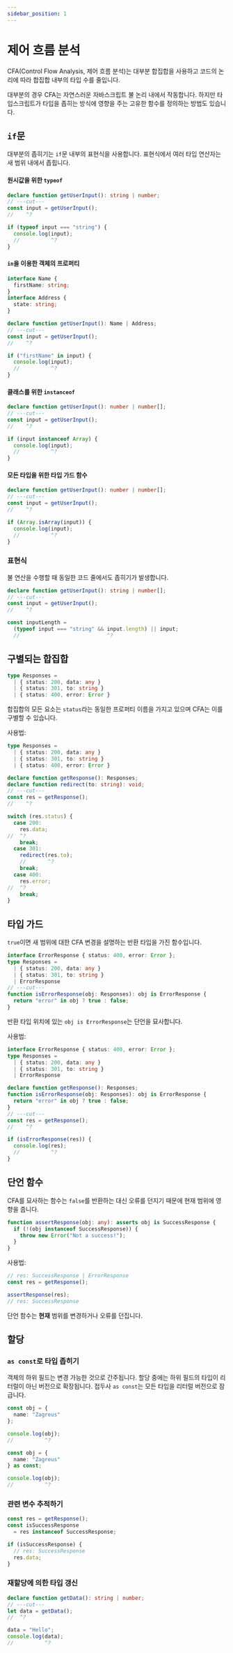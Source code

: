 ```yaml
---
sidebar_position: 1
---
```


# 제어 흐름 분석

CFA(Control Flow Analysis, 제어 흐름 분석)는 대부분 합집합을 사용하고 코드의 논리에 따라 합집합 내부의 타입 수를 줄입니다.

대부분의 경우 CFA는 자연스러운 자바스크립트 불 논리 내에서 작동합니다. 하지만 타입스크립트가 타입을 좁히는 방식에 영향을 주는 고유한 함수를 정의하는 방법도 있습니다.

## `if`문

대부분의 좁히기는 `if`문 내부의 표현식을 사용합니다. 표현식에서 여러 타입 연산자는 새 범위 내에서 좁힙니다.

#### 원시값을 위한 `typeof`

```ts twoslash
declare function getUserInput(): string | number;
// ---cut---
const input = getUserInput();
//    ^?

if (typeof input === "string") {
  console.log(input);
  //          ^?
}
```

#### `in`을 이용한 객체의 프로퍼티

```ts twoslash
interface Name {
  firstName: string;
}
interface Address {
  state: string;
}

declare function getUserInput(): Name | Address;
// ---cut---
const input = getUserInput();
//    ^?

if ("firstName" in input) {
  console.log(input);
  //          ^?
}
```

#### 클래스를 위한 `instanceof`

```ts twoslash
declare function getUserInput(): number | number[];
// ---cut---
const input = getUserInput();
//    ^?

if (input instanceof Array) {
  console.log(input);
  //          ^?
}
```

#### 모든 타입을 위한 타입 가드 함수

```ts twoslash
declare function getUserInput(): number | number[];
// ---cut---
const input = getUserInput();
//    ^?

if (Array.isArray(input)) {
  console.log(input);
  //          ^?
}
```

### 표현식

불 연산을 수행할 때 동일한 코드 줄에서도 좁히기가 발생합니다.

```ts twoslash
declare function getUserInput(): string | number[];
// ---cut---
const input = getUserInput();
//    ^?

const inputLength =
  (typeof input === "string" && input.length) || input;
  //                            ^?
```

## 구별되는 합집합

```ts twoslash
type Responses =
  | { status: 200, data: any }
  | { status: 301, to: string }
  | { status: 400, error: Error }
```

합집합의 모든 요소는 `status`라는 동일한 프로퍼티 이름을 가지고 있으며 CFA는 이를 구별할 수 있습니다.

사용법:

```ts twoslash
type Responses =
  | { status: 200, data: any }
  | { status: 301, to: string }
  | { status: 400, error: Error }

declare function getResponse(): Responses;
declare function redirect(to: string): void;
// ---cut---
const res = getResponse();
//    ^?

switch (res.status) {
  case 200:
    res.data;
//  ^?
    break;
  case 301:
    redirect(res.to);
    //       ^?
    break;
  case 400:
    res.error;
//  ^?
    break;
}
```

## 타입 가드

`true`이면 새 범위에 대한 CFA 변경을 설명하는 반환 타입을 가진 함수입니다.

```ts twoslash
interface ErrorResponse { status: 400, error: Error };
type Responses =
  | { status: 200, data: any }
  | { status: 301, to: string }
  | ErrorResponse
// ---cut---
function isErrorResponse(obj: Responses): obj is ErrorResponse {
  return "error" in obj ? true : false;
}
```

반환 타입 위치에 있는 `obj is ErrorResponse`는 단언을 묘사합니다.

사용법:

```ts twoslash
interface ErrorResponse { status: 400, error: Error };
type Responses =
  | { status: 200, data: any }
  | { status: 301, to: string }
  | ErrorResponse

declare function getResponse(): Responses;
function isErrorResponse(obj: Responses): obj is ErrorResponse {
  return "error" in obj ? true : false;
}
// ---cut---
const res = getResponse();
//    ^?

if (isErrorResponse(res)) {
  console.log(res);
  //          ^?
}
```

## 단언 함수

CFA를 묘사하는 함수는 `false`를 반환하는 대신 오류를 던지기 때문에 현재 범위에 영향을 줍니다.

```ts
function assertResponse(obj: any): asserts obj is SuccessResponse {
  if (!(obj instanceof SuccessResponse)) {
    throw new Error("Not a success!");
  }
}
```

사용법:

```ts
// res: SuccessResponse | ErrorResponse
const res = getResponse();

assertResponse(res);
// res: SuccessResponse
```

단언 함수는 **현재** 범위를 변경하거나 오류를 던집니다.

## 할당

### `as const`로 타입 좁히기

객체의 하위 필드는 변경 가능한 것으로 간주됩니다. 할당 중에는 하위 필드의 타입이 리터럴이 아닌 버전으로 확장됩니다. 접두사 `as const`는 모든 타입을 리터럴 버전으로 잠급니다.

```ts twoslash
const obj = {
  name: "Zagreus"
};

console.log(obj);
//          ^?
```

```ts twoslash
const obj = {
  name: "Zagreus"
} as const;

console.log(obj);
//          ^?
```

### 관련 변수 추적하기

```ts
const res = getResponse();
const isSuccessResponse
  = res instanceof SuccessResponse;

if (isSuccessResponse) {
  // res: SuccessResponse
  res.data;
}
```

### 재할당에 의한 타입 갱신

```ts twoslash
declare function getData(): string | number;
// ---cut---
let data = getData();
//  ^?

data = "Hello";
console.log(data);
//          ^?
```
